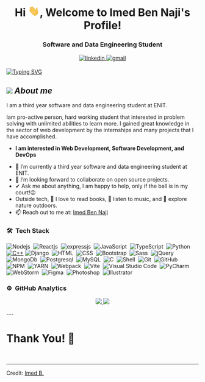 <h1 align="center">Hi <img src="https://raw.githubusercontent.com/ABSphreak/ABSphreak/master/gifs/Hi.gif" width="30px">, Welcome to Imed Ben Naji's Profile! </h1>
<h3 align="center">Software and Data Engineering Student </h3>
<p align="center">
<a href="https://linkedin.com/in/imed-ben-naji-60924519a" target="_blank">
<img src=https://img.shields.io/badge/linkedin-%2300acee.svg?color=405DE6&style=for-the-badge&logo=linkedin&logoColor=white alt=linkedin style="margin-bottom: 5px;" />
</a>
<a href="mailto: imedbennaji4@gmail.com" target="_blank">
<img src=https://img.shields.io/badge/gmail-%2300acee.svg?color=white&style=for-the-badge&logo=gmail alt=gmail style="margin-bottom: 5px;" />
</a>
  
  [![Typing SVG](https://readme-typing-svg.herokuapp.com?font=Architects+Daughter&color=7AF79A&size=30&lines=Hey!+It's+Imed!;I'm+a+Software+and+Data+Engineering+Student...;And+I'm+a+Tunisian)]()

  
  ## <img src="https://media.giphy.com/media/ObNTw8Uzwy6KQ/giphy.gif" width="30px">&nbsp;***About me***

I am a third year software and data engineering student at ENIT.

Iam pro-active person, hard working student that interested in problem solving with unlimited abilities to learn more.
I gained great knowledge in the sector of web development by the internships and many projects that I have accomplished.

* **I am interested in Web Development, Software Development, and DevOps**
- 🌱 I’m currently a third year software and data engineering student at ENIT.
- 👯 I’m looking forward to collaborate on open source projects.
- ✔ Ask me about anything, I am happy to help, only if the ball is in my court!😉<br>
- Outside tech, 📖 I love to read books, 🎵 listen to music, and 🌴 explore nature outdoors.
- 📫 Reach out to me at: <a href="imedbennaji4@gmail.com">Imed Ben Naji</a>
  
### 🛠 &nbsp;Tech Stack
![Nodejs](https://img.shields.io/badge/-Node-05122A?style=flat&logo=node.js)&nbsp;
![Reactjs](https://img.shields.io/badge/-React-05122A?style=flat&logo=react)&nbsp;
![expressjs](https://img.shields.io/badge/-Express-05122A?style=flat&logo=express)&nbsp;
![JavaScript](https://img.shields.io/badge/-JavaScript-05122A?style=flat&logo=javascript)&nbsp;
![TypeScript](https://img.shields.io/badge/-TypeScript-05122A?style=flat&logo=typescript)&nbsp;
![Python](https://img.shields.io/badge/-Python-05122A?style=flat&logo=python)&nbsp;
[![C++](https://img.shields.io/badge/-C++-00599C?style=flat&logo=c%2B%2B&logoColor=white)](https://en.wikipedia.org/wiki/C%2B%2B)
![Django](https://img.shields.io/badge/-Django-05122A?style=flat&logo=django)&nbsp;
![HTML](https://img.shields.io/badge/-HTML-05122A?style=flat&logo=HTML5)&nbsp;
![CSS](https://img.shields.io/badge/-CSS-05122A?style=flat&logo=CSS3&logoColor=1572B6)&nbsp;
![Bootstrap](https://img.shields.io/badge/-Bootstrap-05122A?style=flat&logo=Bootstrap&logoColor=1572B6)&nbsp;
![Sass](https://img.shields.io/badge/-Sass-05122A?style=flat&logo=Sass&logoColor=A8B9CC)&nbsp;
![jQuery](https://img.shields.io/badge/-jQuery-05122A?style=flat&logo=jQuery&logoColor=1572B6)&nbsp;
![MongoDb](https://img.shields.io/badge/-MongoDb-05122A?style=flat&logo=mongodb)&nbsp;
![Postgresql](https://img.shields.io/badge/-Postgresql-05122A?style=flat&logo=postgresql)&nbsp;
![MySQL](https://img.shields.io/badge/-MySQL-05122A?style=flat&logo=mysql&logoColor=fff)&nbsp;
![C](https://img.shields.io/badge/-C-05122A?style=flat&logo=C&logoColor=A8B9CC)&nbsp;
![Shell](https://img.shields.io/badge/-Shell%20Programming-05122A?style=flat)&nbsp;
![Git](https://img.shields.io/badge/-Git-05122A?style=flat&logo=git)&nbsp;
![GitHub](https://img.shields.io/badge/-GitHub-05122A?style=flat&logo=github)&nbsp;
![NPM](https://img.shields.io/badge/-NPM-05122A?style=flat&logo=npm)&nbsp;
![YARN](https://img.shields.io/badge/-Yarn-05122A?style=flat&logo=yarn)&nbsp;
![Webpack](https://img.shields.io/badge/-Webpack-05122A?style=flat&logo=webpack)&nbsp;
![Vite](https://img.shields.io/badge/-Vitejs-05122A?style=flat&logo=vite)&nbsp;
![Visual Studio Code](https://img.shields.io/badge/-Visual%20Studio%20Code-05122A?style=flat&logo=visual-studio-code&logoColor=007ACC)&nbsp;
![PyCharm](https://img.shields.io/badge/-PyCharm-05122A?style=flat&logo=pycharm)&nbsp;
![WebStorm](https://img.shields.io/badge/-WebStorm-05122A?style=flat&logo=webstorm)&nbsp;
![Figma](https://img.shields.io/badge/-Figma-05122A?style=flat&logo=figma)&nbsp;
![Photoshop](https://img.shields.io/badge/-Photoshop-05122A?style=flat&logo=adobe-photoshop)&nbsp;
![Illustrator](https://img.shields.io/badge/-Illustrator-05122A?style=flat&logo=adobe-illustrator)&nbsp;

### ⚙️ &nbsp;GitHub Analytics

<p align="center">
<a href="https://github.com/AVS1508">
  <img height="180em" src="https://github-readme-stats-eight-theta.vercel.app/api?username=BenNajiImed&show_icons=true&theme=algolia&include_all_commits=true&count_private=true"/>
  <img height="180em" src="https://github-readme-stats-eight-theta.vercel.app/api/top-langs/?username=BenNajiImed&layout=compact&langs_count=8&theme=algolia"/>
</a>
</p>
---

<h1>Thank You! 🤵 </h1>
<Br>

------
  
Credit: [Imed B.](https://github.com/BenNajiImed)
